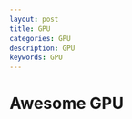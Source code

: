 ```yaml
---
layout: post
title: GPU
categories: GPU
description: GPU
keywords: GPU
---
```


# Awesome GPU

<html>
<head>
<meta charset="UTF-8">
<meta name="viewport" content="width=device-width, initial-scale=1.0">
<meta http-equiv="X-UA-Compatible" content="ie=edge">
<title>Markmap</title>
<style>
* {
  margin: 10;
  padding: 10;
}
#mindmap {
  display: inline;
  width: 100vw;
  height: 100vh;
}
</style>
</head>
<body>

<svg id="mindmap"></svg>
<script src="https://cdn.jsdelivr.net/npm/d3@6.7.0"></script><script src="https://cdn.jsdelivr.net/npm/markmap-view@0.13.2"></script><script>((w,x,k,M)=>{const _=w();window.mm=_.Markmap.create("svg#mindmap",x==null?void 0:x(_,M),k)})(()=>window.markmap,(e,t)=>e.deriveOptions(t),{"type":"heading","depth":1,"payload":{"lines":[0,2]},"content":"Awesome-GPU","children":[{"type":"heading","depth":2,"payload":{"lines":[3,4]},"content":"Architecture","children":[{"type":"heading","depth":3,"payload":{"lines":[5,6]},"content":"Resources Management","children":[{"type":"list_item","depth":5,"payload":{"lines":[7,8]},"content":"<strong>TECS'21</strong>-<a href=\"https://dl.acm.org/doi/10.1145/3429440\">Reducing Energy in GPGPUs through Approximate Trivial Bypassing</a>"},{"type":"list_item","depth":5,"payload":{"lines":[8,9]},"content":"<strong>ASPLOS'17</strong>-<a href=\"http://dl.acm.org/citation.cfm?id=3037709\">Locality-Aware CTA Clustering for Modern GPUs</a>"},{"type":"list_item","depth":5,"payload":{"lines":[9,10]},"content":"<strong>ASPLOS'17</strong>-<a href=\"http://dl.acm.org/citation.cfm?id=3037707\">Dynamic Resource Management for Efficient Utilization of Multitasking GPUs</a>"},{"type":"list_item","depth":5,"payload":{"lines":[10,11]},"content":"<strong>HPCA'17</strong>-<a href=\"http://ieeexplore.ieee.org/document/7920860/\">Dynamic GPGPU Power Management Using Adaptive Model Predictive Control</a>"},{"type":"list_item","depth":5,"payload":{"lines":[11,12]},"content":"<strong>ISCA'16</strong>-<a href=\"http://ieeexplore.ieee.org/document/7551394/\">Transparent Offloading and Mapping (TOM): Enabling Programmer-Transparent Near-Data Processing in GPU Systems</a>"}]},{"type":"heading","depth":3,"payload":{"lines":[13,14]},"content":"Parallelism","children":[{"type":"list_item","depth":5,"payload":{"lines":[15,16]},"content":"<strong>HPCA'18</strong>-<a href=\"https://ieeexplore.ieee.org/abstract/document/8327010\">Accelerate GPU Concurrent Kernel Execution by Mitigating Memory Pipeline Stalls</a>"},{"type":"list_item","depth":5,"payload":{"lines":[16,17]},"content":"<strong>HPCA'17</strong>-<a href=\"http://ieeexplore.ieee.org/document/7920863/\">Controlled Kernel Launch for Dynamic Parallelism in GPUs</a>"},{"type":"list_item","depth":5,"payload":{"lines":[17,18]},"content":"<strong>GTC'17</strong>-<a href=\"http://on-demand.gputechconf.com/gtc/2017/presentation/s7622-Kyrylo-perelygin-robust-and-scalable-cuda.pdf\">COOPERATIVE GROUPS</a>"},{"type":"list_item","depth":5,"payload":{"lines":[18,19]},"content":"<strong>ISCA'16</strong>-<a href=\"http://ieeexplore.ieee.org/document/7551424/\">LaPerm: Locality Aware Scheduler for Dynamic Parallelism on GPUs</a>"},{"type":"list_item","depth":5,"payload":{"lines":[19,20]},"content":"<strong>ISCA'16</strong>-<a href=\"http://ieeexplore.ieee.org/document/7551426/\">Virtual Thread Maximizing Thread-Level Parallelism beyond GPU Scheduling Limit</a>"},{"type":"list_item","depth":5,"payload":{"lines":[20,21]},"content":"<strong>Berkeley TechRpts'16</strong>-<a href=\"https://www2.eecs.berkeley.edu/Pubs/TechRpts/2016/EECS-2016-143.html\">Understanding Latency Hiding on GPUs</a>"}]},{"type":"heading","depth":3,"payload":{"lines":[22,23]},"content":"Cache","children":[{"type":"list_item","depth":5,"payload":{"lines":[24,25]},"content":"<strong>ISCA'16</strong>-<a href=\"http://ieeexplore.ieee.org/document/7551393/\">APRES: Improving Cache Efficiency by Exploiting Load Characteristics on GPUs</a>"},{"type":"list_item","depth":5,"payload":{"lines":[25,26]},"content":"<strong>SC'15</strong>-<a href=\"https://ieeexplore.ieee.org/document/7832791\">Adaptive and Transparent Cache Bypassing for GPUs</a>"}]},{"type":"heading","depth":3,"payload":{"lines":[27,28]},"content":"Memory","children":[{"type":"list_item","depth":5,"payload":{"lines":[29,30]},"content":"<strong>ICCAD'21</strong>-<a href=\"https://ieeexplore.ieee.org/document/9643535\">Improving Inter-kernel Data Reuse With CTA-Page Coordination in GPGPU</a>"},{"type":"list_item","depth":5,"payload":{"lines":[30,31]},"content":"<strong>SC'21</strong>-<a href=\"https://dl.acm.org/doi/10.1145/3458817.3480855\">In-Depth Analyses of Unified Virtual Memory System for GPU Accelerated Computing</a>"},{"type":"list_item","depth":5,"payload":{"lines":[31,32]},"content":"<strong>IBM'20</strong>-<a href=\"https://ieeexplore.ieee.org/document/8907404\">Umpire: Application-Focused Management and Coordination of Complex Hierarchical Memory</a>"},{"type":"list_item","depth":5,"payload":{"lines":[32,33]},"content":"<strong>HPCA'13</strong>-<a href=\"https://ieeexplore.ieee.org/document/6522332\">Reducing GPU Offload Latency via Fine-Grained CPU-GPU Synchronization</a>"}]},{"type":"heading","depth":3,"payload":{"lines":[34,35]},"content":"White Papers","children":[{"type":"list_item","depth":5,"payload":{"lines":[36,37]},"content":"<strong>NVIDIA Ampere</strong>-<a href=\"https://www.nvidia.com/content/dam/en-zz/Solutions/Data-Center/nvidia-ampere-architecture-whitepaper.pdf\">NVIDIA A100 Tensor Core GPU Architecture</a>"},{"type":"list_item","depth":5,"payload":{"lines":[37,38]},"content":"<strong>NVIDIA Turing</strong>-<a href=\"https://www.nvidia.com/en-us/design-visualization/technologies/turing-architecture/\">NVIDIA TURING GPU ARCHITECTURE</a>"},{"type":"list_item","depth":5,"payload":{"lines":[38,39]},"content":"<strong>NVIDIA Volta</strong>-<a href=\"http://www.nvidia.com/object/volta-architecture-whitepaper.html\">NVIDIA TESLA V100</a>"},{"type":"list_item","depth":5,"payload":{"lines":[39,40]},"content":"<strong>NVIDIA Pascal</strong>-<a href=\"http://www.nvidia.com/object/gpu-architecture.html\">NVIDIA TESLA P100</a>"},{"type":"list_item","depth":5,"payload":{"lines":[40,41]},"content":"<strong>NVIDIA Kepler</strong>-<a href=\"https://www.nvidia.com/content/PDF/kepler/NVIDIA-Kepler-GK110-Architecture-Whitepaper.pdf\">NVIDIA’s Next Generation CUDA Compute Architecture: Kepler</a>"},{"type":"list_item","depth":5,"payload":{"lines":[41,42]},"content":"<strong>NVIDIA Fermi</strong>-<a href=\"https://www.nvidia.com/content/PDF/fermi_white_papers/NVIDIA_Fermi_Compute_Architecture_Whitepaper.pdf\">NVIDIA’s Next Generation CUDA Compute Architecture: Fermi</a>"},{"type":"list_item","depth":5,"payload":{"lines":[42,43]},"content":"<strong>AMD CDNA 2</strong>-<a href=\"https://www.amd.com/system/files/documents/amd-cdna2-white-paper.pdf\">INTRODUCING AMD CDNA 2 ARCHITECTURE</a>"},{"type":"list_item","depth":5,"payload":{"lines":[43,44]},"content":"<strong>AMD CDNA</strong>-<a href=\"https://www.amd.com/system/files/documents/amd-cdna-whitepaper.pdf\">INTRODUCING AMD CDNA ARCHITECTURE</a>"}]}]},{"type":"heading","depth":2,"payload":{"lines":[45,46]},"content":"Algorithms","children":[{"type":"heading","depth":3,"payload":{"lines":[47,48]},"content":"BLAS","children":[{"type":"list_item","depth":5,"payload":{"lines":[49,50]},"content":"<strong>IPDPS'20</strong>-<a href=\"https://ieeexplore.ieee.org/abstract/document/9139835\">Demystifying Tensor Cores to Optimize Half-Precision Matrix Multiply</a>"},{"type":"list_item","depth":5,"payload":{"lines":[50,51]},"content":"<strong>PPoPP'19</strong>-<a href=\"https://dl.acm.org/doi/10.1145/3293883.3295734\">A Coordinated Tiling and Batching Framework for Efficient GEMM on GPU</a>"},{"type":"list_item","depth":5,"payload":{"lines":[51,52]},"content":"<strong>GTC'18</strong>-<a href=\"http://on-demand.gputechconf.com/gtc/2018/presentation/s8854-cutlass-software-primitives-for-dense-linear-algebra-at-all-levels-and-scales-within-cuda.pdf\">CUTLASS: CUDA TEMPLATE LIBRARY FOR DENSE LINEAR ALGEBRA AT ALL LEVELS AND SCALES</a>"}]},{"type":"heading","depth":3,"payload":{"lines":[53,54]},"content":"Stencils","children":[{"type":"list_item","depth":5,"payload":{"lines":[55,56]},"content":"<strong>CGO'20</strong>-<a href=\"https://dl.acm.org/doi/10.1145/3368826.3377904\">AN5D: Automated Stencil Framework for High-Degree Temporal Blocking on GPUs</a>"},{"type":"list_item","depth":5,"payload":{"lines":[56,57]},"content":"<strong>IPDPS'20</strong>-<a href=\"https://ieeexplore.ieee.org/document/8820786\">On Optimizing Complex Stencils on GPUs</a>"},{"type":"list_item","depth":5,"payload":{"lines":[57,58]},"content":"<strong>PPoPP'18</strong>-<a href=\"https://dl.acm.org/doi/abs/10.1145/3178487.3178500\">Register Optimizations for Stencils on GPUs</a>"}]},{"type":"heading","depth":3,"payload":{"lines":[59,60]},"content":"Scans","children":[{"type":"list_item","depth":5,"payload":{"lines":[61,62]},"content":"<strong>NVResearch TechRpts'16</strong>-<a href=\"https://research.nvidia.com/publication/single-pass-parallel-prefix-scan-decoupled-look-back\">Single-pass Parallel Prefix Scan with Decoupled Look-back</a>"}]}]},{"type":"heading","depth":2,"payload":{"lines":[63,64]},"content":"Applications","children":[{"type":"heading","depth":3,"payload":{"lines":[65,66]},"content":"Deep Learning","children":[{"type":"list_item","depth":5,"payload":{"lines":[67,68]},"content":"<strong>PPoPP'21</strong>-<a href=\"https://dl.acm.org/doi/10.1145/3437801.3441585\">Understanding and bridging the gaps in current GNN performance optimizations</a>"},{"type":"list_item","depth":5,"payload":{"lines":[68,69]},"content":"<strong>SC'21</strong>-<a href=\"https://dl.acm.org/doi/abs/10.1145/3458817.3476138\">E.T.: re-thinking self-attention for transformer models on GPUs</a>"},{"type":"list_item","depth":5,"payload":{"lines":[69,70]},"content":"<strong>OSDI'21</strong>-<a href=\"https://www.usenix.org/system/files/osdi21-wang-yuke.pdf\">GNNAdvisor: An Adaptive and Efficient Runtime System for GNN Acceleration on GPUs</a>"},{"type":"list_item","depth":5,"payload":{"lines":[70,71]},"content":"<strong>SC'20</strong>-<a href=\"https://arxiv.org/abs/2006.10901\">Sparse GPU Kernels for Deep Learning</a>"},{"type":"list_item","depth":5,"payload":{"lines":[71,72]},"content":"<strong>PPoPP'18</strong>-<a href=\"https://arxiv.org/abs/1801.04380\">SuperNeurons: Dynamic GPU Memory Management for Training Deep Neural Networks</a>"},{"type":"list_item","depth":5,"payload":{"lines":[72,73]},"content":"<strong>HPCA'17</strong>-<a href=\"http://ieeexplore.ieee.org/document/7920809/\">Towards Pervasive and User Satisfactory CNN across GPU Microarchitectures</a>"}]}]},{"type":"heading","depth":2,"payload":{"lines":[74,75]},"content":"Tools","children":[{"type":"heading","depth":3,"payload":{"lines":[76,77]},"content":"Benchmarks","children":[{"type":"list_item","depth":5,"payload":{"lines":[78,79]},"content":"<strong>GTC'18</strong>-<a href=\"https://arxiv.org/pdf/1804.06826.pdf\">Dissecting the NVIDIA Volta GPU Architecture via Microbenchmarking</a>"},{"type":"list_item","depth":5,"payload":{"lines":[79,80]},"content":"<strong>ISPASS'10</strong>-<a href=\"http://ieeexplore.ieee.org/document/5452013/\">Demystifying GPU Microarchitecture through Microbenchmarking</a>"}]},{"type":"heading","depth":3,"payload":{"lines":[81,82]},"content":"Models","children":[{"type":"list_item","depth":5,"payload":{"lines":[83,84]},"content":"<strong>PMBS'19</strong>-<a href=\"https://ieeexplore.ieee.org/document/9059264\">Instruction Roofline An insightful visual performance model for GPUs</a>"},{"type":"list_item","depth":5,"payload":{"lines":[84,85]},"content":"<strong>ECP'19</strong>-<a href=\"https://crd.lbl.gov/assets/Uploads/ECP19-Roofline-1-intro.pdf\">Performance Tuning of Scientific Codes with the Roofline Model</a>"},{"type":"list_item","depth":5,"payload":{"lines":[85,86]},"content":"<strong>GTC'18</strong>-<a href=\"http://on-demand.gputechconf.com/gtc/2018/presentation/s81006-volta-architecture-and-performance-optimization.pdf\">VOLTA Architecture and performance optimization</a>"},{"type":"list_item","depth":5,"payload":{"lines":[86,87]},"content":"<strong>Synthesis Lectures on Computer Architecture'12</strong>-<a href=\"http://ieeexplore.ieee.org/xpl/articleDetails.jsp?arnumber=6812836&amp;newsearch=true&amp;queryText=Performance%20Analysis%20and%20Tuning%20for%20General%20Purpose%20Graphics%20Processing%20Units%2038%20.LB.GPGPU.RB.\">Performance Analysis and Tuning for General Purpose Graphics Processing Units (GPGPU)</a>"},{"type":"list_item","depth":5,"payload":{"lines":[87,88]},"content":"<strong>SC'10</strong>-<a href=\"https://www.nvidia.com/content/PDF/sc_2010/CUDA_Tutorial/SC10_Fundamental_Optimizations.pdf\">Fundamental_Optimizations</a>"}]},{"type":"heading","depth":3,"payload":{"lines":[89,90]},"content":"Simulators","children":[{"type":"list_item","depth":5,"payload":{"lines":[91,92]},"content":"<strong>ISPASS'10</strong>-<a href=\"http://ieeexplore.ieee.org/document/5452029/\">Visualizing Complex Dynamics in Many-Core Accelerator Architectures</a>"},{"type":"list_item","depth":5,"payload":{"lines":[92,93]},"content":"<strong>ISPASS'09</strong>-<a href=\"http://ieeexplore.ieee.org/abstract/document/4919648/\">Analyzing CUDA Workloads Using a Detailed GPU Simulator</a>"}]},{"type":"heading","depth":3,"payload":{"lines":[94,95]},"content":"Profilers","children":[{"type":"list_item","depth":5,"payload":{"lines":[96,97]},"content":"<strong>PLDI'18</strong>-<a href=\"https://dl.acm.org/citation.cfm?id=3192397\">GPU Code Optimization using Abstract Kernel Emulation and Sensitivity Analysis</a>"},{"type":"list_item","depth":5,"payload":{"lines":[97,98]},"content":"<strong>CGO'18</strong>-<a href=\"https://dl.acm.org/citation.cfm?id=3168831\">CUDAAdvisor: LLVM-based runtime profiling for modern GPUs</a>"},{"type":"list_item","depth":5,"payload":{"lines":[98,99]},"content":"<strong>CCGRID'18</strong>-<a href=\"https://ieeexplore.ieee.org/document/8411034\">Exposing Hidden Performance Opportunities in High Performance GPU Applications </a>"},{"type":"list_item","depth":5,"payload":{"lines":[99,100]},"content":"<strong>THPC'16</strong>-<a href=\"https://link.springer.com/chapter/10.1007/978-3-319-56702-0_3\">Monitoring Heterogeneous Applications with the OpenMP Tools Interface</a>"},{"type":"list_item","depth":5,"payload":{"lines":[100,101]},"content":"<strong>Euro-Par'15</strong>-<a href=\"https://link.springer.com/chapter/10.1007/978-3-319-27308-2_16\">Identifying Optimization Opportunities Within Kernel Execution in GPU Codes</a>"},{"type":"list_item","depth":5,"payload":{"lines":[101,102]},"content":"<strong>SC'13</strong>-<a href=\"https://dl.acm.org/citation.cfm?id=2503299\">Effective sampling-driven performance tools for GPU-accelerated supercomputers</a>"},{"type":"list_item","depth":5,"payload":{"lines":[102,103]},"content":"<strong>ISPASS'12</strong>-<a href=\"https://ieeexplore.ieee.org/document/6189206\">Lynx: A dynamic instrumentation system for data-parallel applications on GPGPU architectures </a>"},{"type":"list_item","depth":5,"payload":{"lines":[103,104]},"content":"<strong>ICPP'11</strong>-<a href=\"https://dl.acm.org/citation.cfm?id=2066951\">Parallel Performance Measurement of Heterogeneous Parallel Systems with GPUs</a>"},{"type":"list_item","depth":5,"payload":{"lines":[104,105]},"content":"<a href=\"http://www.vi-hps.org/projects/score-p/\"><strong>Vampir|Score-P</strong></a>"},{"type":"list_item","depth":5,"payload":{"lines":[105,106]},"content":"<a href=\"https://www.cs.uoregon.edu/research/tau/home.php\"><strong>TAU</strong></a>"},{"type":"list_item","depth":5,"payload":{"lines":[106,107]},"content":"<a href=\"http://icl.utk.edu/papi/\"><strong>PAPI</strong></a>"},{"type":"list_item","depth":5,"payload":{"lines":[107,108]},"content":"<a href=\"https://www.allinea.com/products/map/\"><strong>Allinea MAP</strong></a>"},{"type":"list_item","depth":5,"payload":{"lines":[108,109]},"content":"<a href=\"https://openspeedshop.org/\"><strong>Open|SpeedShop</strong></a>"},{"type":"list_item","depth":5,"payload":{"lines":[109,110]},"content":"<a href=\"http://hpctoolkit.org/\"><strong>HPCToolkit</strong></a>"},{"type":"list_item","depth":5,"payload":{"lines":[110,111]},"content":"<a href=\"https://developer.nvidia.com/nsight-systems\"><strong>NVIDIA Nsight Systems</strong></a>"},{"type":"list_item","depth":5,"payload":{"lines":[111,112]},"content":"<a href=\"https://developer.nvidia.com/nsight-compute\"><strong>NVIDIA Nsight Compute</strong></a>"},{"type":"list_item","depth":5,"payload":{"lines":[112,113]},"content":"<a href=\"https://github.com/NVlabs/SASSI/blob/master/doc/SASSI-Tutorial-Micro2015.pptx\"><strong>SASSI</strong></a>"},{"type":"list_item","depth":5,"payload":{"lines":[113,114]},"content":"<a href=\"https://github.com/NVlabs/NVBit/releases\"><strong>NVBit</strong></a>"}]}]},{"type":"heading","depth":2,"payload":{"lines":[115,116]},"content":"Runtime","children":[{"type":"heading","depth":3,"payload":{"lines":[117,118]},"content":"Scheduling","children":[{"type":"list_item","depth":5,"payload":{"lines":[119,120]},"content":"<strong>PPoPP'22</strong>-<a href=\"https://arxiv.org/abs/2107.08538\">CASE: A Compiler-Assisted SchEduling Framework for Multi-GPU Systems</a>"},{"type":"list_item","depth":5,"payload":{"lines":[120,121]},"content":"<strong>TPDS'20</strong>-<a href=\"https://www.computer.org/csdl/journal/td/2020/04/08853389/1dKnnndWFwY\">cCUDA: Effective Co-Scheduling of Concurrent Kernels on GPUs</a>"}]}]},{"type":"heading","depth":2,"payload":{"lines":[122,123]},"content":"Code Generation","children":[{"type":"heading","depth":3,"payload":{"lines":[124,125]},"content":"Compilers","children":[{"type":"list_item","depth":5,"payload":{"lines":[126,127]},"content":"<strong>AMD'21</strong>-<a href=\"https://arxiv.org/abs/2111.12055\">Generating GPU Compiler Heuristics using Reinforcement Learning</a>"},{"type":"list_item","depth":5,"payload":{"lines":[127,128]},"content":"<strong>TACO'21</strong>-<a href=\"https://dl.acm.org/doi/10.1145/3469030\">Domain-Specific Multi-Level IR Rewriting for GPU: The Open Earth Compiler for GPU-accelerated Climate Simulation</a>"},{"type":"list_item","depth":5,"payload":{"lines":[128,129]},"content":"<strong>LLVM'17</strong>-<a href=\"https://dl.acm.org/citation.cfm?id=3148189\">Implementing implicit OpenMP data sharing on GPUs</a>"},{"type":"list_item","depth":5,"payload":{"lines":[129,130]},"content":"<strong>CGO'16</strong>-<a href=\"http://dl.acm.org/citation.cfm?id=2854041\">gpucc: An Open-Source GPGPU Compiler</a>"},{"type":"list_item","depth":5,"payload":{"lines":[130,131]},"content":"<strong>LLVM'16</strong>-<a href=\"https://dl.acm.org/citation.cfm?id=3018870\">Offloading Support for OpenMP in Clang and LLVM</a>"},{"type":"list_item","depth":5,"payload":{"lines":[131,132]},"content":"<strong>PMBS'15</strong>-<a href=\"https://dl.acm.org/citation.cfm?id=2832089\">Performance Analysis of OpenMP on a GPU using a CORAL Proxy Application</a>"},{"type":"list_item","depth":5,"payload":{"lines":[132,133]},"content":"<strong>LLVM'15</strong>-<a href=\"https://dl.acm.org/citation.cfm?id=2833161\">Integrating GPU Support for OpenMP Ofﬂoading Directives into Clang</a>"},{"type":"list_item","depth":5,"payload":{"lines":[133,134]},"content":"<strong>LLVM'14</strong>-<a href=\"https://dl.acm.org/citation.cfm?id=2688364\">Coordinating GPU Threads for OpenMP 4.0 in LLVM</a>"}]},{"type":"heading","depth":3,"payload":{"lines":[135,136]},"content":"Programming Models","children":[{"type":"list_item","depth":5,"payload":{"lines":[137,138]},"content":"<strong>CGO'21</strong>-<a href=\"https://dl.acm.org/doi/abs/10.1109/CGO51591.2021.9370324\">C-for-metal: high performance SIMD programming on intel GPUs</a>"},{"type":"list_item","depth":5,"payload":{"lines":[138,139]},"content":"<strong>ECRTS'19</strong>-<a href=\"https://drops.dagstuhl.de/opus/volltexte/2019/10759/\">Novel Methodologies for Predictable CPU-To-GPU Command Offloading</a>"},{"type":"list_item","depth":5,"payload":{"lines":[139,140]},"content":"<strong>ASPLOS'14</strong>-<a href=\"https://dl.acm.org/citation.cfm?id=2541948\">Paraprox: Pattern-Based Approximation for Data Parallel Applications</a>"}]},{"type":"heading","depth":3,"payload":{"lines":[141,142]},"content":"Profile Guided Optimization","children":[{"type":"list_item","depth":5,"payload":{"lines":[143,144]},"content":"<strong>Geometry and Optimization'21</strong>-<a href=\"https://doi.org/10.1111/cgf.14382\">Cooperative Profile Guided Optimizations</a>"},{"type":"list_item","depth":5,"payload":{"lines":[144,145]},"content":"<strong>IPDPS'13</strong>-<a href=\"https://ieeexplore.ieee.org/document/6569883\">Kernel Specialization for Improved Adaptability and Performance on Graphics Processing Units (GPUs)</a>"}]},{"type":"heading","depth":3,"payload":{"lines":[146,147]},"content":"Binaries","children":[{"type":"list_item","depth":5,"payload":{"lines":[148,149]},"content":"<strong>CGO'19</strong>-<a href=\"https://dl.acm.org/citation.cfm?id=3314900\">Decoding CUDA binary</a>"},{"type":"list_item","depth":5,"payload":{"lines":[149,150]},"content":"<strong>ISCA'15</strong>-<a href=\"http://ieeexplore.ieee.org/document/7284065/\">Flexible software profiling of GPU architectures</a>"}]}]}]},null)</script>
</body>
</html>

## 硬件厂家共享方案

### NVIDIA GPU 共享方案

[GPU 的算力](https://developer.nvidia.com/cuda-gpus)很强，GPU 硬件很贵，为了节省固定资产的投入，需要将多个推理服务部署在同一张 GPU 卡上，在保证服务质量的前提下通过 GPU 共享来提升 GPU 的利用率。目前英伟达官方的 GPU 共享技术主要有两种方案：

* MIG
* vGPU
* MPS

#### NVIDIA MIG 方案

[VIDIA MIG 方案](https://www.nvidia.cn/technologies/multi-instance-gpu/)，多实例 GPU (MIG) 扩展了每个 NVIDIA H100、A100 及 A30 Tensor Core GPU 的性能和价值。MIG 可将 GPU 划分为多达七个实例，每个实例均完全独立于各自的高带宽显存、缓存和计算核心。如此一来，管理员便能支持所有大小的工作负载，且服务质量 (QoS) 稳定可靠，让每位用户都能享用加速计算资源。

![mig](/images/posts/mig.png)

MIG，即是一种 Hardware Partition。硬件资源隔离、故障隔离都是硬件实现的 —— 这是无可争议的隔离性最好的方案。它的问题是不灵活: **只有高端 GPU 支持；只支持 CUDA 计算；只支持 7 个 MIG 实例**。

#### NVIDIA vGPU 方案

[NVIDIA vGPU 方案](https://www.nvidia.cn/data-center/virtual-pc-apps/)采用虚拟化的技术，基于 SR-IOV 进行 GPU 设备虚拟化管理，在驱动层提供了时间分片执行的逻辑，并做了一定的显存隔离，这样在对显卡进行初始化设置的时候就可以根据需求将显卡进行划分。其中时间分片调度的逻辑可以是按实例均分，或者是自定义比例，显卡的显存需要按照预设的比例进行划分。Nvdia的vGPU方案在实施中有下面两点限制：

* vGPU划分完成之后，如果要改变这种预定义的划分，需要重启显卡才能生效，无法做到不重启更改配置。
* 其方案基于虚机，需要先对 GPU 物理机进行虚拟化之后，再在虚拟机内部署容器，无法直接基于物理机进行容器化的调度，另外 vGPU 方案需要收取 license 费用，增加了使用成本。

#### NVIDIA MPS 方案

[NVIDIA MPS 方案](https://docs.nvidia.com/deploy/pdf/CUDA_Multi_Process_Service_Overview.pdf)是一种算力分割的软件虚拟化方案。它通过将多个进程的 CUDA Context，合并到一个 CUDA Context 中，省去了 Context Switch 的开销，也在 Context 内部实现了算力隔离。如前所述，MPS 的致命缺陷，是 **把许多进程的 CUDA Context 合并成一个，从而导致了额外的故障传播**。所以尽管它的算力隔离效果极好，但长期以来工业界使用不多，多租户场景尤其如此。

### 寒武纪 GPU 共享方案

#### 寒武纪 SR-IOV 方案

SR-IOV 是 PCI-SIG 在 2007 年推出的规范，目的就是 PCIe 设备的虚拟化。SR-IOV 的本质是什么？考虑我们说过的 2 种资源和 2 种能力，来看看一个 VF 有什么:

* 配置空间是虚拟的（特权资源）
* MMIO 是物理的
* 中断和 DMA，因为 VF 有自己的 PCIe 协议层的标识（Routing ID，就是 BDF），从而拥有独立的地址空间。

那么，什么设备适合实现 SR-IOV？其实无非是要满足两点:

* 硬件资源要容易 partition
* 无状态（至少要接近无状态）

常见 PCIe 设备中，最适合 SR-IOV 的就是网卡了: 一或多对 TX/RX queue + 一或多个中断，结合上一个 Routing ID，就可以抽象为一个 VF。而且它是近乎无状态的。

试考虑 NVMe 设备，它的资源也很容易 partition，但是它有存储数据，因此在实现 SR-IOV 方面，就会有更多的顾虑。

回到 GPU 虚拟化：为什么 2007 年就出现 SR-IOV 规范、直到 2015 业界才出现第一个「表面上的」SRIOV-capable GPU ？这是因为，虽然 GPU 基本也是无状态的，但是它的硬件复杂度极高，远远超出 NIC、NVMe 这些，导致硬件资源的 partition 很难实现。

寒武纪虚拟化技术——vMLU，该虚拟化技术允许多个操作系统和应用程序共存于一个物理计算平台上，共享同一个芯片的计算资源。它为用户提供良好的安全性和隔离性，还支持如热迁移等高灵活特性。vMLU 帮助提高云计算密度，也使数据中心的 IT 资产管理更灵活。

除了虚拟化基本的资源共享特性，思元 270 首推的 SR-IOV 虚拟化技术，支持运行在云服务器上的多个实例直接共享智能芯片的硬件资源。传统虚拟化系统中大量的资源和时间损耗在 Hypervisor 或 VMM 软件层面，PCIe 设备的性能优势无法彻底发挥。而 SR-IOV 的价值在于消除这一软件瓶颈，助力多个虚拟机实现高效物理资源共享。

![sriov](/images//posts/sriov.jpeg)

与传统图形加速卡的 vGPU 所采用的虚拟化技术不同，思元 270 采用「非基于时间片的共享」方式，因为其没有因时间片切换上下文带来的性能损失，能充分保证各 VF 独立的服务质量，彼此完全独立运行互不影响。

另外，SR-IOV 还可以避免因分时复用切换应用带来的性能开销。vMLU 搭配 Docker 或 VM 运行时，单个 VF 业务性能保持在硬件性能的 91% 以上。这使得用户在多模型并行时，对各 VF 可以做出更准确的服务质量 (QoS) 预期，而不必考虑多模型时的拥塞或切换带来的性能开销。

基于 SR-IOV 的 vMLU：更好的租户隔离性

虚拟化技术被数据中心广泛采用，除了因为其提供了对资源共享的能力（提供了更好的密度性能），也因为相对于其它技术 (如 docker), 虚拟化提供了更好的隔离性和安全性。寒武纪 vMLU 基于 SR-IOV 的虚拟化技术可以帮助云用户实现更好的隔离特性，具体优势如下：

* 资源独立，互不干扰，能确保服务质量（QoS）；
* 多任务时，没有无队列阻塞的烦恼；
* 其具备独立内存资源，各 VF 之间互不可见；
* 它的部署相对简单，不需要对开源软件成分进行修改。

## 软件厂家共享方案

### 方案评估点

* 不会使用超过其被分配的算力大小
* 隔离本身不应该对于 GPU 算力有过多损耗
* 多个进程同时共享的时候，与其单独运行时相比，不应有太大的性能偏差，即共享可以有效避免进程之间的干扰。

### 截获 CUDA API 实现显存及算力隔离

#### 显存隔离

对于深度学习应用来说，对于显存的需求来自于三个方面。

* 第一是模型的 CUDA kernel context，可类比于 CPU 程序中的 text 段，提供给 CUDA kernel 执行的环境，这是一项刚需，没有充足的显存，kernel 将无法启动，且 context 的大小随着 kernel 的复杂程度有增长，但在整体模型显存需求中是最小的一部分。

* 第二部分来自于模型训练得出的一些参数，如卷积中的 weight 和 bias。

* 第三部分来自于模型在推理过程中的临时存储，用于储存中间的计算结果。

对于一般的模型来说，基本都不需要占用整个GPU的显存。但是这里有一个例外，Tensorflow 框架默认分配所有 GPU 的显存来进行自己的显存管理。当然 Tensorflow 框架有相应的选项可以屏蔽该行为，但是对于平台来说，要让每个用户修改 TF 的配置为屏蔽该行为，就不太可行。

为应对这一问题，一个巧妙的方法可以在不需要应用开发者参与的情况下，让 Tensorflow 的部署应用只分配它所需的显存大小而不出现问题。该方法即 API 动态拦截。Tensorflow 之所以可以知道当前 GPU 的剩余显存，是通过 cuDeviceTotalMem/cuMemGetInfo 这两个 CUDA library API。通过 LD_PRELOAD 的方式，在钩子 so 中实现这两个 API，那么 Tensorflow 执行的时候，link 首先会调用的是的 API 实现，而不是 CUDA 的，这样就可以动态的修改这两个 API 的返回结果，如这里想做的，将特定 Tensorflow 应用的显存配额限制在其申请数值。

在系统实现的过程中，还对 cuMemAlloc/cuMemFree 做了同样的拦截，目的是为了能够对同容器中的多个 GPU 进程进程统一管理。当多个 GPU 进程分配显存之和超过其配额时，可以通过 cuMalloc 来返回显存不足的错误。容器内显存配额管理是通过 share mem 来做的。

相关实现方式可以参考：[vcuMemGetInfo](https://github.com/yu3peng/vcuMemGetInfo)

#### 算力隔离

GPU程序的执行，是通过kernel的片段来具体实施，在CPU侧launch了 kernel之后，具体的kernel及其调用参数随即交由GPU的硬件调度器来在某个未来的时间点真正运行起来。在默认的情况下，kernel是被派发给GPU上所有的SM，且执行过程中不能被中断。

![RC](/images/posts/R-C.png)

CUDA中用来区分thread，来判断代码应该处理数据的偏移量的方法，是通过CUDA中的blockIdx/threadIdx这两个内嵌变量。这两个变量在机器码上是只读的，在thread由硬件调度器派发的时候所指定。通过硬件调度器，就完成了抽象的blockIdx/threadIdx和具体的SM/SP的绑定。

为了能够精确的控制算力，我们就不能再依赖硬件调度器来控制内核启动。在这里用了一个取巧的方法，就是让内核启动之后被“困”在固定数目的SM上面，这个数目的值和GPU整体SM个数的比例就是给这个内核算力配比。

为了形象化来阐述思路，这里我们对GPU做了一个抽象化的改动，SM的个数被定义为10个。然后有一个启动参数为<<<15,1>>>的内核，即CUDA block size为15，thread size为1。它正常启动的时候，硬件调度器会给每一个SM上分配一个内核的副本。这样在第一时间就消耗了10个block的副本，随后每个SM上内核执行完毕之后会退出，硬件调度器会进一步分配剩下的5个block副本，在这个也执行完毕之后就完成了整个内核的执行。

算力切分之后，我们会在内核启动时，动态的修改其启动参数，将其CUDA block size从15变为5。这样硬件调度器就会将内核副本分配到GPU上一半数目的SM上，空闲的一半可以为其他内核所使用。

我们虽然通过动态修改启动参数的方法，避免了内核占满全部SM资源，但此时还没完成“困”这一动作。所以此时的内核行为是其完成预定逻辑之后，会退出，导致此时内核不能覆盖block size为15时的数据空间。为了将其“困“住，我们在内核的汇编EXIT处，替换成了BRANCH操作。这样内核完成本身的逻辑之后，会跳转到我们预设的一段逻辑中。这个逻辑完成虚拟blockIdx/threadIdx的自增操作，随后再跳转到内核开始位置，来基于更新的blockIdx/threadIdx来进行新一轮计算。

这次需要指出的是blockIdx/threadIdx为只读寄存器，所以没办法直接更改它的值。作为一个替代的解决方案时，将内核中的blockIdx/threadIdx进行整体替换为可写的寄存器，这样我们就可以在预设的跳转逻辑中做更改操作。

## 参考资料

1. [怎样节省 2/3 的 GPU？爱奇艺 vGPU 的探索与实践](https://baijiahao.baidu.com/s?id=1701253997258904666&wfr=spider&for=pc)

2. [寒武纪vMLU技术面世，首推SR-IOV虚拟化功能](https://baijiahao.baidu.com/s?id=1666091700362192814&wfr=spider&for=pc)

3. [GPU虚拟化，算力隔离，和qGPU](https://cloud.tencent.com/developer/article/1831090)